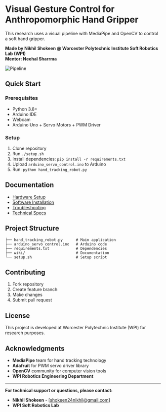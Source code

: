 # Visual Gesture Control for Anthropomorphic Hand Gripper

This research uses a visual pipeline with MediaPipe and OpenCV to control a soft hand gripper.

**Made by Nikhil Shokeen @ Worcester Polytechnic Institute Soft Robotics Lab (WPI)**  
**Mentor: Neehal Sharrma**

![Pipeline](Pipeline.png)

## Quick Start

### Prerequisites
- Python 3.8+
- Arduino IDE
- Webcam
- Arduino Uno + Servo Motors + PWM Driver

### Setup
1. Clone repository
2. Run `./setup.sh`
3. Install dependencies: `pip install -r requirements.txt`
4. Upload `arduino_servo_control.ino` to Arduino
5. Run: `python hand_tracking_robot.py`

## Documentation
- [Hardware Setup](wiki/Hardware-Setup.md)
- [Software Installation](wiki/Software-Installation.md)
- [Troubleshooting](wiki/Troubleshooting.md)
- [Technical Specs](wiki/Technical-Specifications.md)

## Project Structure
```
├── hand_tracking_robot.py      # Main application
├── arduino_servo_control.ino   # Arduino code
├── requirements.txt            # Dependencies
├── wiki/                       # Documentation
└── setup.sh                    # Setup script
```

## Contributing
1. Fork repository
2. Create feature branch
3. Make changes
4. Submit pull request

## License
This project is developed at Worcester Polytechnic Institute (WPI) for research purposes.

## Acknowledgments
- **MediaPipe** team for hand tracking technology
- **Adafruit** for PWM servo driver library
- **OpenCV** community for computer vision tools
- **WPI Robotics Engineering Department**

---

**For technical support or questions, please contact:**
- **Nikhil Shokeen** - [shokeen24nikhil@gmail.com]
- **WPI Soft Robotics Lab**

